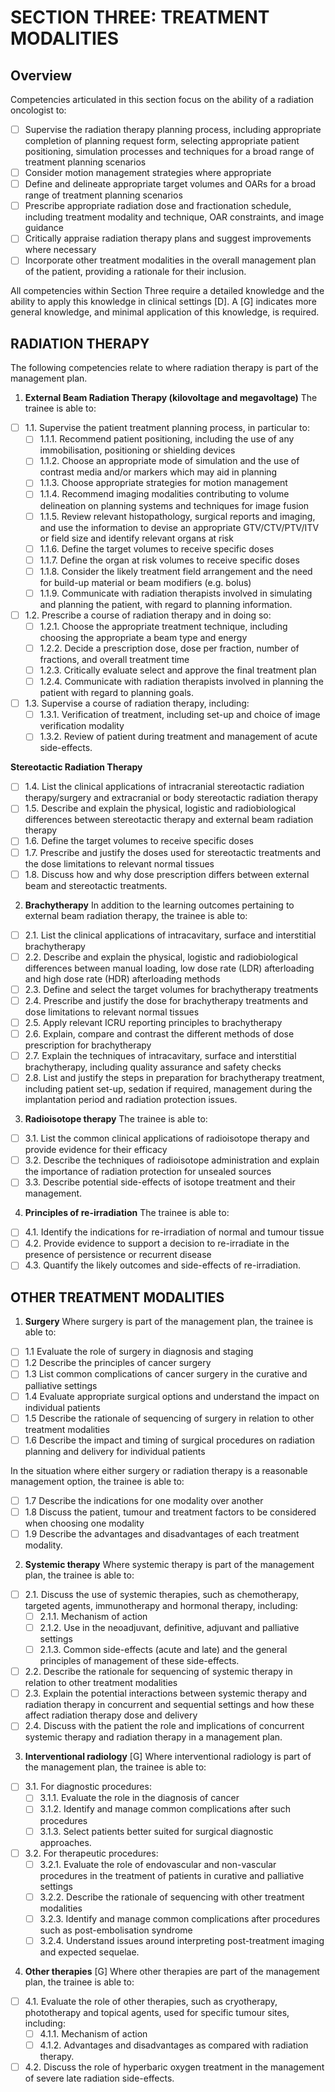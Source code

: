 # SECTION THREE: TREATMENT MODALITIES
## Overview

Competencies articulated in this section focus on the ability of a radiation oncologist to:
- [ ] Supervise the radiation therapy planning process, including appropriate completion of planning request form, selecting appropriate patient positioning, simulation processes and techniques for a broad range of treatment planning scenarios
- [ ] Consider motion management strategies where appropriate
- [ ] Define and delineate appropriate target volumes and OARs for a broad range of treatment planning scenarios
- [ ] Prescribe appropriate radiation dose and fractionation schedule, including treatment modality and technique, OAR constraints, and image guidance
- [ ] Critically appraise radiation therapy plans and suggest improvements where necessary
- [ ] Incorporate other treatment modalities in the overall management plan of the patient, providing a rationale for their inclusion.

All competencies within Section Three require a detailed knowledge and the ability to apply this knowledge in clinical settings [D]. A [G] indicates more general knowledge, and minimal application of this knowledge, is required.

## RADIATION THERAPY

The following competencies relate to where radiation therapy is part of the management plan.

1. **External Beam Radiation Therapy (kilovoltage and megavoltage)**
The trainee is able to:
- [ ] 1.1. Supervise the patient treatment planning process, in particular to:
	- [ ] 1.1.1. Recommend patient positioning, including the use of any immobilisation, positioning or shielding devices
	- [ ] 1.1.2. Choose an appropriate mode of simulation and the use of contrast media and/or markers which may aid in planning
	- [ ] 1.1.3. Choose appropriate strategies for motion management
	- [ ] 1.1.4. Recommend imaging modalities contributing to volume delineation on planning systems and techniques for image fusion
	- [ ] 1.1.5. Review relevant histopathology, surgical reports and imaging, and use the information to devise an appropriate GTV/CTV/PTV/ITV or field size and identify relevant organs at risk
	- [ ] 1.1.6. Define the target volumes to receive specific doses
	- [ ] 1.1.7. Define the organ at risk volumes to receive specific doses
	- [ ] 1.1.8. Consider the likely treatment field arrangement and the need for build-up material or beam modifiers (e.g. bolus)
	- [ ] 1.1.9. Communicate with radiation therapists involved in simulating and planning the patient, with regard to planning information.
- [ ] 1.2. Prescribe a course of radiation therapy and in doing so:
	- [ ] 1.2.1. Choose the appropriate treatment technique, including choosing the appropriate a beam type and energy
	- [ ] 1.2.2. Decide a prescription dose, dose per fraction, number of fractions, and overall treatment time
	- [ ] 1.2.3. Critically evaluate select and approve the final treatment plan
	- [ ] 1.2.4. Communicate with radiation therapists involved in planning the patient with regard to planning goals.
- [ ] 1.3. Supervise a course of radiation therapy, including:
	- [ ] 1.3.1. Verification of treatment, including set-up and choice of image verification modality
	- [ ] 1.3.2. Review of patient during treatment and management of acute side-effects.

**Stereotactic Radiation Therapy**
- [ ] 1.4. List the clinical applications of intracranial stereotactic radiation therapy/surgery and extracranial or body stereotactic radiation therapy
- [ ] 1.5. Describe and explain the physical, logistic and radiobiological differences between stereotactic therapy and external beam radiation therapy
- [ ] 1.6. Define the target volumes to receive specific doses
- [ ] 1.7. Prescribe and justify the doses used for stereotactic treatments and the dose limitations to relevant normal tissues
- [ ] 1.8. Discuss how and why dose prescription differs between external beam and stereotactic treatments.

2. **Brachytherapy**
In addition to the learning outcomes pertaining to external beam radiation therapy, the trainee is able to:
- [ ] 2.1. List the clinical applications of intracavitary, surface and interstitial brachytherapy
- [ ] 2.2. Describe and explain the physical, logistic and radiobiological differences between manual loading, low dose rate (LDR) afterloading and high dose rate (HDR) afterloading methods
- [ ] 2.3. Define and select the target volumes for brachytherapy treatments
- [ ] 2.4. Prescribe and justify the dose for brachytherapy treatments and dose limitations to relevant normal tissues
- [ ] 2.5. Apply relevant ICRU reporting principles to brachytherapy
- [ ] 2.6. Explain, compare and contrast the different methods of dose prescription for brachytherapy
- [ ] 2.7. Explain the techniques of intracavitary, surface and interstitial brachytherapy, including quality assurance and safety checks
- [ ] 2.8. List and justify the steps in preparation for brachytherapy treatment, including patient set-up, sedation if required, management during the implantation period and radiation protection issues.

3. **Radioisotope therapy**
The trainee is able to:
- [ ] 3.1. List the common clinical applications of radioisotope therapy and provide evidence for their efficacy
- [ ] 3.2. Describe the techniques of radioisotope administration and explain the importance of radiation protection for unsealed sources
- [ ] 3.3. Describe potential side-effects of isotope treatment and their management.

4. **Principles of re-irradiation**
The trainee is able to:
- [ ] 4.1. Identify the indications for re-irradiation of normal and tumour tissue
- [ ] 4.2. Provide evidence to support a decision to re-irradiate in the presence of persistence or recurrent disease
- [ ] 4.3. Quantify the likely outcomes and side-effects of re-irradiation.

## OTHER TREATMENT MODALITIES
1. **Surgery**
Where surgery is part of the management plan, the trainee is able to:
- [ ] 1.1 Evaluate the role of surgery in diagnosis and staging
- [ ] 1.2 Describe the principles of cancer surgery
- [ ] 1.3 List common complications of cancer surgery in the curative and palliative settings
- [ ] 1.4 Evaluate appropriate surgical options and understand the impact on individual patients
- [ ] 1.5 Describe the rationale of sequencing of surgery in relation to other treatment modalities
- [ ] 1.6 Describe the impact and timing of surgical procedures on radiation planning and delivery for individual patients

In the situation where either surgery or radiation therapy is a reasonable management option, the trainee is able to:
- [ ] 1.7 Describe the indications for one modality over another
- [ ] 1.8 Discuss the patient, tumour and treatment factors to be considered when choosing one modality
- [ ] 1.9 Describe the advantages and disadvantages of each treatment modality.

2. **Systemic therapy**
Where systemic therapy is part of the management plan, the trainee is able to:
- [ ] 2.1. Discuss the use of systemic therapies, such as chemotherapy, targeted agents, immunotherapy and hormonal therapy, including:
	- [ ] 2.1.1. Mechanism of action
	- [ ] 2.1.2. Use in the neoadjuvant, definitive, adjuvant and palliative settings
	- [ ] 2.1.3. Common side-effects (acute and late) and the general principles of management of these side-effects.
- [ ] 2.2. Describe the rationale for sequencing of systemic therapy in relation to other treatment modalities
- [ ] 2.3. Explain the potential interactions between systemic therapy and radiation therapy in concurrent and sequential settings and how these affect radiation therapy dose and delivery
- [ ] 2.4. Discuss with the patient the role and implications of concurrent systemic therapy and radiation therapy in a management plan.

3. **Interventional radiology** [G]
Where interventional radiology is part of the management plan, the trainee is able to:
- [ ] 3.1. For diagnostic procedures:
	- [ ] 3.1.1. Evaluate the role in the diagnosis of cancer
	- [ ] 3.1.2. Identify and manage common complications after such procedures
	- [ ] 3.1.3. Select patients better suited for surgical diagnostic approaches.
- [ ] 3.2. For therapeutic procedures:
	- [ ] 3.2.1. Evaluate the role of endovascular and non-vascular procedures in the treatment of patients in curative and palliative settings
	- [ ] 3.2.2. Describe the rationale of sequencing with other treatment modalities
	- [ ] 3.2.3. Identify and manage common complications after procedures such as post-embolisation syndrome
	- [ ] 3.2.4. Understand issues around interpreting post-treatment imaging and expected sequelae.

4. **Other therapies** [G]
Where other therapies are part of the management plan, the trainee is able to:
- [ ] 4.1. Evaluate the role of other therapies, such as cryotherapy, phototherapy and topical agents, used for specific tumour sites, including:
	- [ ] 4.1.1. Mechanism of action
	- [ ] 4.1.2. Advantages and disadvantages as compared with radiation therapy.
- [ ] 4.2. Discuss the role of hyperbaric oxygen treatment in the management of severe late radiation side-effects.
